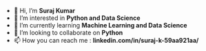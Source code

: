 - 👋 Hi, I’m **Suraj Kumar**
- 👀 I’m interested in **Python and Data Science** 
- 🌱 I’m currently learning **Machine Learning and Data Science**
- 💞️ I’m looking to collaborate on **Python**
- 📫 How you can reach me : **linkedin.com/in/suraj-k-59aa921aa/**

<!---
Suraj-Kumar0/Suraj-Kumar0 is a ✨ special ✨ repository because its `README.md` (this file) appears on your GitHub profile.
You can click the Preview link to take a look at your changes.
--->
